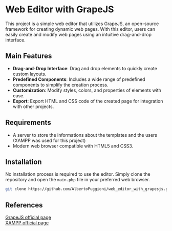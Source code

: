 # Web Editor with GrapeJS

This project is a simple web editor that utilizes GrapeJS, an open-source framework for creating dynamic web pages. With this editor, users can easily create and modify web pages using an intuitive drag-and-drop interface.

## Main Features

- **Drag-and-Drop Interface**: Drag and drop elements to quickly create custom layouts.
- **Predefined Components**: Includes a wide range of predefined components to simplify the creation process.
- **Customization**: Modify styles, colors, and properties of elements with ease.
- **Export**: Export HTML and CSS code of the created page for integration with other projects.

## Requirements
- A server to store the informations about the templates and the users (XAMPP was used for this project)
- Modern web browser compatible with HTML5 and CSS3.

## Installation

No installation process is required to use the editor. Simply clone the repository and open the `main.php` file in your preferred web browser.

```bash
git clone https://github.com/AlbertoPuggioni/web_editor_with_grapesjs.git
```

## References
[GrapeJS official page](https://grapesjs.com/) <br>
[XAMPP official page](https://www.apachefriends.org/it/index.html)

